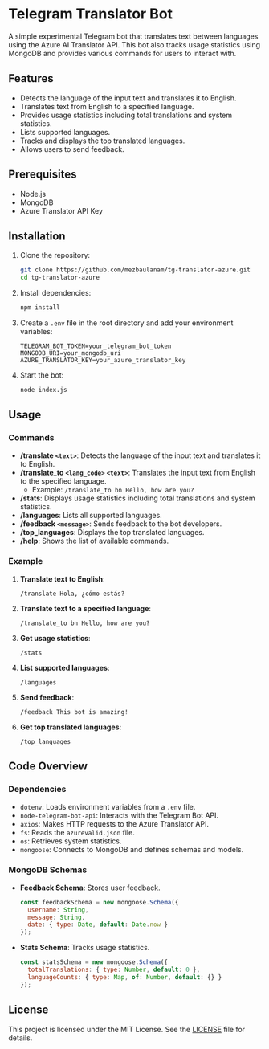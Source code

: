 # Telegram Translator Bot

A simple experimental Telegram bot that translates text between languages using the Azure AI Translator API. This bot also tracks usage statistics using MongoDB and provides various commands for users to interact with.

## Features

- Detects the language of the input text and translates it to English.
- Translates text from English to a specified language.
- Provides usage statistics including total translations and system statistics.
- Lists supported languages.
- Tracks and displays the top translated languages.
- Allows users to send feedback.

## Prerequisites

- Node.js
- MongoDB
- Azure Translator API Key

## Installation

1. Clone the repository:
    ```sh
    git clone https://github.com/mezbaulanam/tg-translator-azure.git
    cd tg-translator-azure
    ```

2. Install dependencies:
    ```sh
    npm install
    ```

3. Create a `.env` file in the root directory and add your environment variables:
    ```env
    TELEGRAM_BOT_TOKEN=your_telegram_bot_token
    MONGODB_URI=your_mongodb_uri
    AZURE_TRANSLATOR_KEY=your_azure_translator_key
    ```

4. Start the bot:
    ```sh
    node index.js
    ```


## Usage

### Commands

- **/translate `<text>`**: Detects the language of the input text and translates it to English.
- **/translate_to `<lang_code>` `<text>`**: Translates the input text from English to the specified language.
  - Example: `/translate_to bn Hello, how are you?`
- **/stats**: Displays usage statistics including total translations and system statistics.
- **/languages**: Lists all supported languages.
- **/feedback `<message>`**: Sends feedback to the bot developers.
- **/top_languages**: Displays the top translated languages.
- **/help**: Shows the list of available commands.

### Example

1. **Translate text to English**:
    ```
    /translate Hola, ¿cómo estás?
    ```

2. **Translate text to a specified language**:
    ```
    /translate_to bn Hello, how are you?
    ```

3. **Get usage statistics**:
    ```
    /stats
    ```

4. **List supported languages**:
    ```
    /languages
    ```

5. **Send feedback**:
    ```
    /feedback This bot is amazing!
    ```

6. **Get top translated languages**:
    ```
    /top_languages
    ```

## Code Overview

### Dependencies

- `dotenv`: Loads environment variables from a `.env` file.
- `node-telegram-bot-api`: Interacts with the Telegram Bot API.
- `axios`: Makes HTTP requests to the Azure Translator API.
- `fs`: Reads the `azurevalid.json` file.
- `os`: Retrieves system statistics.
- `mongoose`: Connects to MongoDB and defines schemas and models.

### MongoDB Schemas

- **Feedback Schema**: Stores user feedback.
    ```javascript
    const feedbackSchema = new mongoose.Schema({
      username: String,
      message: String,
      date: { type: Date, default: Date.now }
    });
    ```

- **Stats Schema**: Tracks usage statistics.
    ```javascript
    const statsSchema = new mongoose.Schema({
      totalTranslations: { type: Number, default: 0 },
      languageCounts: { type: Map, of: Number, default: {} }
    });
    ```

## License

This project is licensed under the MIT License. See the [LICENSE](LICENSE) file for details.